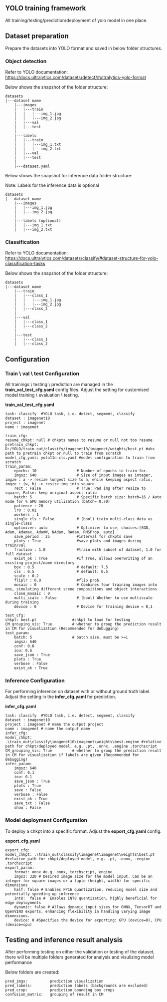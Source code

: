 ## YOLO training framework

All training/testing/prediction/deployment of yolo model in one place.

## Dataset preparation

Prepare the datasets into YOLO format and saved in below folder structures.


### Object detection
Refer to YOLO documentation:
https://docs.ultralytics.com/datasets/detect/#ultralytics-yolo-format

Below shows the snapshot of the folder structure:

    datasets
    |---dataset name
        |---images
        |   |---train
        |   |   |---img_1.jpg
        |   |   |---img_2.jpg
        |   |---val
        |   |---test
        |
        |---labels
        |   |---train
        |   |   |---img_1.txt
        |   |   |---img_2.txt
        |   |---val
        |   |---test
        |
        |---dataset.yaml

Below shows the snapshot for inference data folder structure:

Note: Labels for the inference data is optional

    datasets
    |---dataset name
        |---images
        |   |---img_1.jpg
        |   |---img_2.jpg
        |
        |---labels (optional)
        |   |---img_1.txt
        |   |---img_2.txt



### Classification
Refer to YOLO documentation:
https://docs.ultralytics.com/datasets/classify/#dataset-structure-for-yolo-classification-tasks

Below shows the snapshot of the folder structure:

    datasets
    |---dataset name
        |---train
        |   |---class_1
        |   |   |---img_1.jpg
        |   |   |---img_2.jpg
        |   |---class_2
        |
        |---val
        |   |---class_1
        |   |---class_2
        |
        |---test
        |   |---class_1
        |   |---class_2


## Configuration

### Train \ val \ test Configuration 

All trainings \ testing \ prediction are managed in the **train_val_test_cfg.yaml** config files. Adjust the setting for customised model training \ evaluation \ testing. 

**train_val_test_cfg.yaml**

    task: classify  #YOLO task, i.e. detect, segment, classify
    dataset : imagenet10 
    project : imagenet 
    name : imagenet

    train_cfg:
    resume_chkpt: null # chkpts names to resume or null not too resume  
    pretrain_chkpt: D:/YOLO/train_out/classify/imagenet10/imagenet/weights/best.pt #abs path to pretrain chkpt or null to train from scratch
    model_cfg_yaml: yolo11n-cls.yaml #model configuration to train from scratch
    train_param:
        epochs: 10                  # Number of epochs to train for.
        imgsz: 640                  # Size of input images as integer, imgze : a -> resize longest size to a, while keeping aspect ratio, imgze : (w, h) -> resize img into square
        rect : False                # True: Pad img after resize to square, False: keep original aspect ratio
        batch: 5                    # Specific batch size: batch=16 / Auto mode for % GPU memory utilization (batch= 0.70)
        patience : 20
        lr0 : 0.01
        workers : 1 
        single_cls : False          # (bool) train multi-class data as single-class
        optimizer: auto             # Optimizer to use, choices:[SGD, Adam, Adamax, AdamW, NAdam, RAdam, RMSProp, auto]
        save_period : 25            #interval for chkpts save
        plots : True                #save plots and images during train/val
        fraction : 1.0              #train with subset of dataset, 1.0 for full dataset
        exist_ok : True             #If True, allows overwriting of an existing project/name directory
        box : 0.5                   # default: 7.5
        cls : 0.5                   # default: 0.5
        scale : 0.2
        fliplr : 0.0                #flip prob.
        mosaic : 0                  # Combines four training images into one, simulating different scene compositions and object interactions
        close_mosaic : 0
        multi_scale : False         # (bool) Whether to use multiscale during training
        device : 0                  # Device for training device = 0,1

    test_cfg:
    chkpt: best.pt                #chkpt to load for testing
    CM_grouping_vis: True         # whether to group the prediction result in CM for visualization (Recommended for debugging)
    test_param:
        batch: 5                  # batch size, must be >=1
        imgsz: 640
        conf: 0.6
        iou: 0.6
        save_json : True
        plots : True
        verbose : False
        exist_ok : True

### Inference Configuration 

For performing inference on dataset with or without ground truth label. Adjust the setting in the **infer_cfg.yaml** for prediction. 

**infer_cfg.yaml**

    task: classify  #YOLO task, i.e. detect, segment, classify
    dataset : imagenet10
    project : imagenet # name the output project
    name : imagenet # name the output name
    infer_cfg:
    model_chkpt: .\train_out\classify\imagenet10\imagenet\weights\best.engine #relative path for chkpt/deployed model, e.g. .pt, .onnx, .engine .torchscript
    CM_grouping_vis: True         # whether to group the prediction result in CM for visualization if labels are given (Recommended for debugging)             
    infer_param:
        imgsz: 640
        conf: 0.1
        iou: 0.1
        save_json : True
        plots : True
        save : False
        verbose : False
        exist_ok : True
        save_txt : False
        show : False

### Model deployment Configuration 
To deploy a chkpt into a specific format. 
Adjust the **export_cfg.yaml** config.

**export_cfg.yaml**

    export_cfg:
    model_chkpt: .\train_out\classify\imagenet\imagenet\weights\best.pt      #relative path for chkpt/deployed model, e.g. .pt, .onnx, .engine .torchscript
    export_param:
        format: onnx #e.g. onnx, torchscript, engine
        imgsz: 320 # Desired image size for the model input. Can be an integer for square images or a tuple (height, width) for specific dimensions
        half: false # Enables FP16 quantization, reducing model size and potentially speeding up inference
        int8:  false # 	Enables INT8 quantization, highly beneficial for edge deployments
        dynamic: false # Allows dynamic input sizes for ONNX, TensorRT and OpenVINO exports, enhancing flexibility in handling varying image dimensions.
        device: 0 #Specifies the device for exporting: GPU (device=0), CPU (device=cpu)

## Testing and inference result analysis

After performing testing on either the validation or testing of the dataset, there will be multiple folders generated for analysis and visulizing model performance

Below folders are created:

    pred_imgs:          prediction visualization
    pred_labels:        prediction labels (backgrounds are excluded)
    pred_crop:          prediction bounding box crops
    confusion_matrix:   grouping of result in CM
